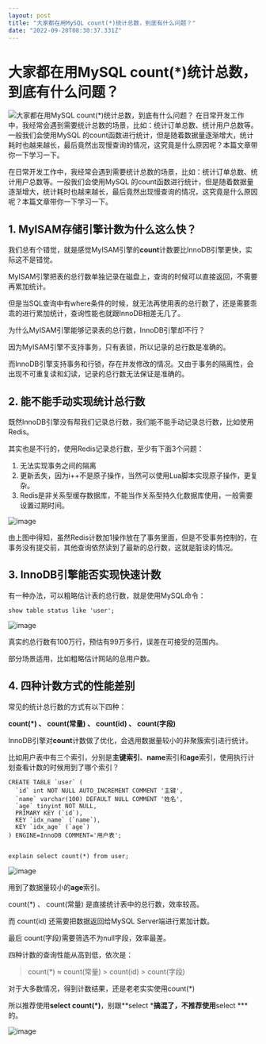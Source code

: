 ```yaml
---
layout: post
title: "大家都在用MySQL count(*)统计总数，到底有什么问题？"
date: "2022-09-20T08:30:37.331Z"
---
```

大家都在用MySQL count(\*)统计总数，到底有什么问题？
=================================

![大家都在用MySQL count(*)统计总数，到底有什么问题？](https://img2022.cnblogs.com/blog/734446/202209/734446-20220919224514574-2119542290.png) 在日常开发工作中，我经常会遇到需要统计总数的场景，比如：统计订单总数、统计用户总数等。一般我们会使用MySQL 的count函数进行统计，但是随着数据量逐渐增大，统计耗时也越来越长，最后竟然出现慢查询的情况，这究竟是什么原因呢？本篇文章带你一下学习一下。

在日常开发工作中，我经常会遇到需要统计总数的场景，比如：统计订单总数、统计用户总数等。一般我们会使用MySQL 的count函数进行统计，但是随着数据量逐渐增大，统计耗时也越来越长，最后竟然出现慢查询的情况，这究竟是什么原因呢？本篇文章带你一下学习一下。

1\. MyISAM存储引擎计数为什么这么快？
-----------------------

我们总有个错觉，就是感觉MyISAM引擎的**count**计数要比InnoDB引擎更快，实际这不是错觉。

MyISAM引擎把表的总行数单独记录在磁盘上，查询的时候可以直接返回，不需要再累加统计。

但是当SQL查询中有where条件的时候，就无法再使用表的总行数了，还是需要乖乖的进行累加统计，查询性能也就跟InnoDB相差无几了。

为什么MyISAM引擎能够记录表的总行数，InnoDB引擎却不行？

因为MyISAM引擎不支持事务，只有表锁，所以记录的总行数是准确的。

而InnoDB引擎支持事务和行锁，存在并发修改的情况。又由于事务的隔离性，会出现不可重复读和幻读，记录的总行数无法保证是准确的。

2\. 能不能手动实现统计总行数
----------------

既然InnoDB引擎没有帮我们记录总行数，我们能不能手动记录总行数，比如使用Redis。

其实也是不行的，使用Redis记录总行数，至少有下面3个问题：

1.  无法实现事务之间的隔离
2.  更新丢失，因为i++不是原子操作，当然可以使用Lua脚本实现原子操作，更复杂。
3.  Redis是非关系型缓存数据库，不能当作关系型持久化数据库使用，一般需要设置过期时间。

![image](https://img2022.cnblogs.com/blog/734446/202209/734446-20220919224334927-804974046.png)

由上图中得知，虽然Redis计数加1操作放在了事务里面，但是不受事务控制的，在事务没有提交前，其他查询依然读到了最新的总行数，这就是脏读的情况。

3\. InnoDB引擎能否实现快速计数
--------------------

有一种办法，可以粗略估计表的总行数，就是使用MySQL命令：

    show table status like 'user';
    

![image](https://img2022.cnblogs.com/blog/734446/202209/734446-20220919224344752-1905830348.png)

真实的总行数有100万行，预估有99万多行，误差在可接受的范围内。

部分场景适用，比如粗略估计网站的总用户数。

4\. 四种计数方式的性能差别
---------------

常见的统计总行数的方式有以下四种：

**count(\*) 、 count(常量) 、 count(id) 、 count(字段)**

InnoDB引擎对**count**计数做了优化，会选用数据量较小的非聚簇索引进行统计。

比如用户表中有三个索引，分别是**主键索引**、**name**索引和**age**索引，使用执行计划查看计数的时候用到了哪个索引？

    CREATE TABLE `user` (
      `id` int NOT NULL AUTO_INCREMENT COMMENT '主键',
      `name` varchar(100) DEFAULT NULL COMMENT '姓名',
      `age` tinyint NOT NULL,
      PRIMARY KEY (`id`),
      KEY `idx_name` (`name`),
      KEY `idx_age` (`age`)
    ) ENGINE=InnoDB COMMENT='用户表';
    

    explain select count(*) from user;
    

![image](https://img2022.cnblogs.com/blog/734446/202209/734446-20220919224356804-1526255221.png)

用到了数据量较小的**age**索引。

count(\*) 、 count(常量) 是直接统计表中的总行数，效率较高。

而 count(id) 还需要把数据返回给MySQL Server端进行累加计数。

最后 count(字段)需要筛选不为null字段，效率最差。

四种计数的查询性能从高到低，依次是：

> count(\*) ≈ count(常量) > count(id) > count(字段)

对于大多数情况，得到计数结果，还是老老实实使用count(\*)

所以推荐使用**select count(\*)**，别跟\*\*select \***搞混了，不推荐使用**select \*\*\*的。

![image](https://img2022.cnblogs.com/blog/734446/202209/734446-20220913141509338-1381854964.png)
